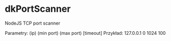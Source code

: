 # dkPortScanner
 NodeJS TCP port scanner
 
 Parametry: (ip) (min port) (max port) [timeout]
 Przykład: 127.0.0.1 0 1024 100
